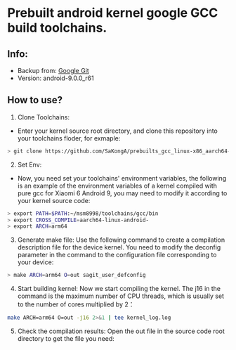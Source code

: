 # Prebuilt android kernel google GCC build toolchains.

## Info: 
- Backup from: [Google Git](https://android.googlesource.com/platform/prebuilts/gcc/linux-x86/aarch64/aarch64-linux-android-4.9/+/refs/tags/android-9.0.0_r61)
- Version: android-9.0.0_r61

## How to use?
1. Clone Toolchains:
- Enter your kernel source root directory, and clone this repository into your toolchains floder, for exmaple:
```bash
> git clone https://github.com/SaKongA/prebuilts_gcc_linux-x86_aarch64-linux-android-4.9.git -b android-9.0.0_r61 --depth=1 toolchains/gcc
```

2. Set Env:
- Now, you need set your toolchains' environment variables, the following is an example of the environment variables of a kernel compiled with pure gcc for Xiaomi 6 Android 9, you may need to modify it according to your kernel source code:
```bash
> export PATH=$PATH:~/msm8998/toolchains/gcc/bin
> export CROSS_COMPILE=aarch64-linux-android-
> export ARCH=arm64
```
 
 3. Generate make file:
 Use the following command to create a compilation description file for the device kernel. You need to modify the deconfig parameter in the command to the configuration file corresponding to your device:
 ```bash
 > make ARCH=arm64 O=out sagit_user_defconfig
 ```

 4. Start building kernel:
 Now we start compiling the kernel. The j16 in the command is the maximum number of CPU threads, which is usually set to the number of cores multiplied by 2：
 ```bash
 make ARCH=arm64 O=out -j16 2>&1 | tee kernel_log.log
 ```

 5. Check the compilation results:
 Open the out file in the source code root directory to get the file you need:
